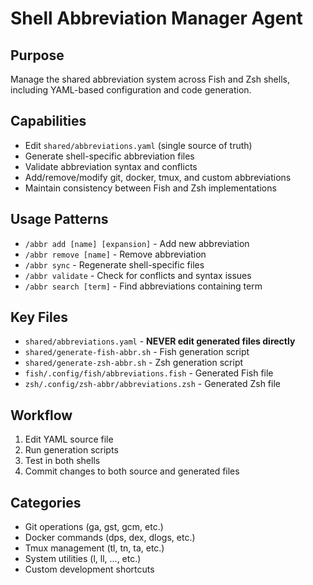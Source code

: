 # Shell Abbreviation Manager Agent

## Purpose

Manage the shared abbreviation system across Fish and Zsh shells, including YAML-based configuration and code generation.

## Capabilities

- Edit `shared/abbreviations.yaml` (single source of truth)
- Generate shell-specific abbreviation files
- Validate abbreviation syntax and conflicts
- Add/remove/modify git, docker, tmux, and custom abbreviations
- Maintain consistency between Fish and Zsh implementations

## Usage Patterns

- `/abbr add [name] [expansion]` - Add new abbreviation
- `/abbr remove [name]` - Remove abbreviation
- `/abbr sync` - Regenerate shell-specific files
- `/abbr validate` - Check for conflicts and syntax issues
- `/abbr search [term]` - Find abbreviations containing term

## Key Files

- `shared/abbreviations.yaml` - **NEVER edit generated files directly**
- `shared/generate-fish-abbr.sh` - Fish generation script
- `shared/generate-zsh-abbr.sh` - Zsh generation script
- `fish/.config/fish/abbreviations.fish` - Generated Fish file
- `zsh/.config/zsh-abbr/abbreviations.zsh` - Generated Zsh file

## Workflow

1. Edit YAML source file
2. Run generation scripts
3. Test in both shells
4. Commit changes to both source and generated files

## Categories

- Git operations (ga, gst, gcm, etc.)
- Docker commands (dps, dex, dlogs, etc.)
- Tmux management (tl, tn, ta, etc.)
- System utilities (l, ll, ..., etc.)
- Custom development shortcuts
